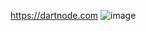 https://dartnode.com
![image](https://github.com/zzxchou/okteto/assets/43982149/4936c35d-c58e-43a1-8577-59ec3cdbbf25)


